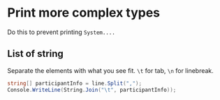
# Print more complex types

Do this to prevent printing `System....`

## List of string
Separate the elements with what you see fit. `\t` for tab, `\n` for linebreak.

```C#
string[] participantInfo = line.Split(",");
Console.WriteLine(String.Join("\t", participantInfo));
```
